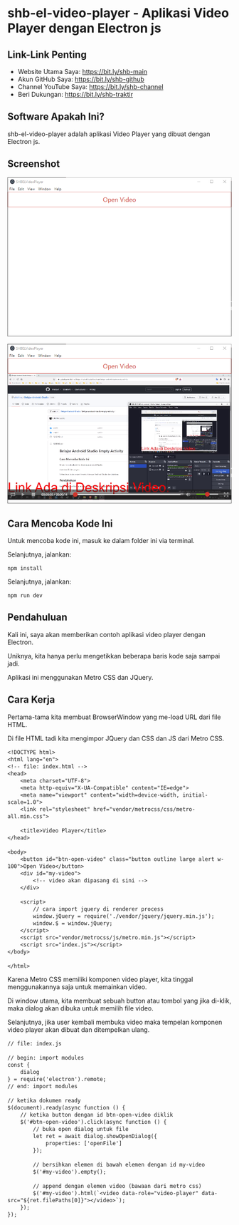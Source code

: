 # shb-el-video-player - Aplikasi Video Player dengan Electron js

## Link-Link Penting

- Website Utama Saya: https://bit.ly/shb-main
- Akun GitHub Saya: https://bit.ly/shb-github
- Channel YouTube Saya: https://bit.ly/shb-channel
- Beri Dukungan: https://bit.ly/shb-traktir

## Software Apakah Ini?

shb-el-video-player adalah aplikasi Video Player yang dibuat dengan Electron js.

## Screenshot

![ScreenShot](.readme-assets/shb-el-video-player-1.png?raw=true)

![ScreenShot](.readme-assets/shb-el-video-player-2.png?raw=true)

## Cara Mencoba Kode Ini

Untuk mencoba kode ini, masuk ke dalam folder ini via terminal.

Selanjutnya, jalankan:

```
npm install
```

 Selanjutnya, jalankan:

```
npm run dev
```

## Pendahuluan

Kali ini, saya akan memberikan contoh aplikasi video player dengan Electron.

Uniknya, kita hanya perlu mengetikkan beberapa baris kode saja sampai jadi.

Aplikasi ini menggunakan Metro CSS dan JQuery.

## Cara Kerja

Pertama-tama kita membuat BrowserWindow yang me-load URL dari file HTML.

Di file HTML tadi kita mengimpor JQuery dan CSS dan JS dari Metro CSS.

```
<!DOCTYPE html>
<html lang="en">
<!-- file: index.html -->
<head>
    <meta charset="UTF-8">
    <meta http-equiv="X-UA-Compatible" content="IE=edge">
    <meta name="viewport" content="width=device-width, initial-scale=1.0">
    <link rel="stylesheet" href="vendor/metrocss/css/metro-all.min.css">

    <title>Video Player</title>
</head>

<body>
    <button id="btn-open-video" class="button outline large alert w-100">Open Video</button>
    <div id="my-video">
        <!-- video akan dipasang di sini -->
    </div>

    <script>
        // cara import jquery di renderer process
        window.jQuery = require('./vendor/jquery/jquery.min.js');
        window.$ = window.jQuery;
    </script>
    <script src="vendor/metrocss/js/metro.min.js"></script>
    <script src="index.js"></script>
</body>

</html>
```

Karena Metro CSS memiliki komponen video player, kita tinggal menggunakannya saja untuk memainkan video.

Di window utama, kita membuat sebuah button atau tombol yang jika di-klik, maka dialog akan dibuka untuk memilih file video.

Selanjutnya, jika user kembali membuka video maka tempelan komponen video player akan dibuat dan ditempelkan ulang.

```
// file: index.js

// begin: import modules
const {
    dialog
} = require('electron').remote;
// end: import modules

// ketika dokumen ready
$(document).ready(async function () {
    // ketika button dengan id btn-open-video diklik
    $('#btn-open-video').click(async function () {
        // buka open dialog untuk file
        let ret = await dialog.showOpenDialog({
            properties: ['openFile']
        });

        // bersihkan elemen di bawah elemen dengan id my-video
        $('#my-video').empty();

        // append dengan elemen video (bawaan dari metro css)
        $('#my-video').html(`<video data-role="video-player" data-src="${ret.filePaths[0]}"></video>`);
    });
});
```

# 
